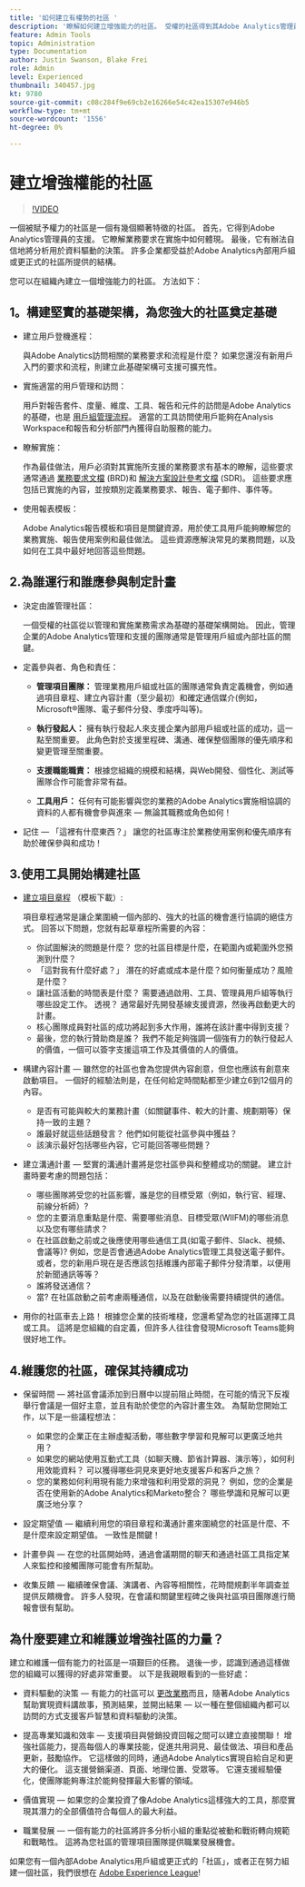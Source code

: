 ```yaml
---
title: '如何建立有權勢的社區 '
description: '瞭解如何建立增強能力的社區。 受權的社區得到其Adobe Analytics管理員的支援，瞭解業務需求在其實施中的表現，並有信心將分析用於資料驅動的決策。 '
feature: Admin Tools
topic: Administration
type: Documentation
author: Justin Swanson, Blake Frei
role: Admin
level: Experienced
thumbnail: 340457.jpg
kt: 9780
source-git-commit: c08c284f9e69cb2e16266e54c42ea15307e946b5
workflow-type: tm+mt
source-wordcount: '1556'
ht-degree: 0%

---
```


# 建立增強權能的社區

>[!VIDEO](https://video.tv.adobe.com/v/340457/?quality=12&learn=on)

一個被賦予權力的社區是一個有幾個顯著特徵的社區。 首先，它得到Adobe Analytics管理員的支援。 它瞭解業務要求在實施中如何體現。 最後，它有辦法自信地將分析用於資料驅動的決策。 許多企業都受益於Adobe Analytics內部用戶組或更正式的社區所提供的結構。

您可以在組織內建立一個增強能力的社區。 方法如下：

## 1。構建堅實的基礎架構，為您強大的社區奠定基礎

* 建立用戶登機進程：

   與Adobe Analytics訪問相關的業務要求和流程是什麼？ 如果您還沒有新用戶入門的要求和流程，則建立此基礎架構可支援可擴充性。

* 實施適當的用戶管理和訪問：

   用戶對報告套件、度量、維度、工具、報告和元件的訪問是Adobe Analytics的基礎，也是 [用戶組管理流程](https://experienceleague.adobe.com/docs/analytics/admin/admin-console/home.html?lang=en)。 適當的工具訪問使用戶能夠在Analysis Workspace和報告和分析部門內獲得自助服務的能力。

* 瞭解實施：

   作為最佳做法，用戶必須對其實施所支援的業務要求有基本的瞭解，這些要求通常通過 [業務要求文檔](https://experienceleague.adobe.com/docs/analytics-learn/tutorials/implementation/implementation-basics/creating-a-business-requirements-document.html?lang=en) (BRD)和 [解決方案設計參考文檔](https://experienceleague.adobe.com/docs/analytics-learn/tutorials/implementation/implementation-basics/creating-and-maintaining-an-sdr.html?lang=en) (SDR)。 這些要求應包括已實施的內容，並按類別定義業務要求、報告、電子郵件、事件等。

* 使用報表模板：

   Adobe Analytics報告模板和項目是關鍵資源，用於使工具用戶能夠瞭解您的業務實施、報告使用案例和最佳做法。 這些資源應解決常見的業務問題，以及如何在工具中最好地回答這些問題。

## 2.為誰運行和誰應參與制定計畫

* 決定由誰管理社區：

   一個受權的社區從以管理和實施業務需求為基礎的基礎架構開始。 因此，管理企業的Adobe Analytics管理和支援的團隊通常是管理用戶組或內部社區的關鍵。

* 定義參與者、角色和責任：

   * **管理項目團隊：** 管理業務用戶組或社區的團隊通常負責定義機會，例如通過項目章程、建立內容計畫（至少最初）和確定通信媒介(例如，Microsoft®團隊、電子郵件分發、季度呼叫等)。

   * **執行發起人：** 擁有執行發起人來支援企業內部用戶組或社區的成功，這一點至關重要。 此角色對於支援里程碑、溝通、確保整個團隊的優先順序和變更管理至關重要。

   * **支援職能職責：** 根據您組織的規模和結構，與Web開發、個性化、測試等團隊合作可能會非常有益。

   * **工具用戶：** 任何有可能影響與您的業務的Adobe Analytics實施相協調的資料的人都有機會參與進來 — 無論其職務或角色如何！

* 記住 — 「這裡有什麼東西？」 讓您的社區專注於業務使用案例和優先順序有助於確保參與和成功！

## 3.使用工具開始構建社區

* [建立項目章程](assets/Adobe-Analytics-Empowered-Community-Project-Charter-Template.pptx) （模板下載）:

   項目章程通常是讓企業圍繞一個內部的、強大的社區的機會進行協調的絕佳方式。 回答以下問題，您就有起草章程所需要的內容：

   * 你試圖解決的問題是什麼？ 您的社區目標是什麼，在範圍內或範圍外您預測到什麼？
   * 「這對我有什麼好處？」 潛在的好處或成本是什麼？如何衡量成功？風險是什麼？
   * 讓社區活動的時間表是什麼？ 需要通過啟用、工具、管理員用戶組等執行哪些設定工作。 透視？ 通常最好先開發基線支援資源，然後再啟動更大的計畫。
   * 核心團隊成員對社區的成功將起到多大作用，誰將在該計畫中得到支援？
   * 最後，您的執行贊助商是誰？ 我們不能足夠強調一個強有力的執行發起人的價值，一個可以簽字支援這項工作及其價值的人的價值。

* 構建內容計畫 — 雖然您的社區也會為您提供內容創意，但您也應該有創意來啟動項目。 一個好的經驗法則是，在任何給定時間點都至少建立6到12個月的內容。

   * 是否有可能與較大的業務計畫（如關鍵事件、較大的計畫、規劃期等）保持一致的主題？
   * 誰最好就這些話題發言？ 他們如何能從社區參與中獲益？
   * 該演示最好包括哪些內容，它可能回答哪些問題？

* 建立溝通計畫 — 堅實的溝通計畫將是您社區參與和整體成功的關鍵。 建立計畫時要考慮的問題包括：

   * 哪些團隊將受您的社區影響，誰是您的目標受眾（例如，執行官、經理、前線分析師）?
   * 您的主要消息重點是什麼、需要哪些消息、目標受眾(WIIFM)的哪些消息以及您有哪些請求？
   * 在社區啟動之前或之後應使用哪些通信工具(如電子郵件、Slack、視頻、會議等)? 例如，您是否會通過Adobe Analytics管理工具發送電子郵件。 或者，您的新用戶現在是否應該包括維護內部電子郵件分發清單，以便用於新聞通訊等等？
   * 誰將發送通信？
   * 當? 在社區啟動之前考慮兩種通信，以及在啟動後需要持續提供的通信。

* 用你的社區車去上路！ 根據您企業的技術堆棧，您還希望為您的社區選擇工具或工具。 這將是您組織的自定義，但許多人往往會發現Microsoft Teams能夠很好地工作。

## 4.維護您的社區，確保其持續成功

* 保留時間 — 將社區會議添加到日曆中以提前阻止時間，在可能的情況下反複舉行會議是一個好主意，並且有助於使您的內容計畫生效。 為幫助您開始工作，以下是一些議程想法：

   * 如果您的企業正在主辦虛擬活動，哪些數字學習和見解可以更廣泛地共用？
   * 如果您的網站使用互動式工具（如聊天機、節省計算器、演示等），如何利用效能資料？ 可以獲得哪些洞見來更好地支援客戶和客戶之旅？
   * 您的業務如何利用現有能力來增強和利用受眾的洞見？ 例如，您的企業是否在使用新的Adobe Analytics和Marketo整合？ 哪些學識和見解可以更廣泛地分享？

* 設定期望值 — 繼續利用您的項目章程和溝通計畫來圍繞您的社區是什麼、不是什麼來設定期望值。 一致性是關鍵！
* 計畫參與 — 在您的社區開始時，通過會議期間的聊天和通過社區工具指定某人來監控和接觸團隊可能會有所幫助。
* 收集反饋 — 繼續確保會議、演講者、內容等相關性，花時間規劃半年調查並提供反饋機會。 許多人發現，在會議和關鍵里程碑之後與社區項目團隊進行簡報會很有幫助。

## 為什麼要建立和維護並增強社區的力量？

建立和維護一個有能力的社區是一項艱巨的任務。 退後一步，認識到通過這樣做您的組織可以獲得的好處非常重要。 以下是我親眼看到的一些好處：

* 資料驅動的決策 — 有能力的社區可以 [更改業務](https://experienceleague.adobe.com/docs/analytics-learn/tutorials/intro-to-analytics/what-can-aa-do-for-me/how-adobe-analysis-workspace-can-change-your-business.html?lang=en)而且，隨著Adobe Analytics幫助實現資料講故事，預測結果，並開出結果 — 以一種在整個組織內都可以訪問的方式支援客戶智慧和資料驅動的決策。

* 提高專業知識和效率 — 支援項目與營銷投資回報之間可以建立直接關聯！ 增強社區能力，提高每個人的專業技能，促進共用洞見、最佳做法、項目和產品更新，鼓勵協作。 它這樣做的同時，通過Adobe Analytics實現自給自足和更大的優化。 這支援營銷渠道、頁面、地理位置、受眾等。 它還支援經驗優化，使團隊能夠專注於能夠發揮最大影響的領域。

* 價值實現 — 如果您的企業投資了像Adobe Analytics這樣強大的工具，那麼實現其潛力的全部價值符合每個人的最大利益。

* 職業發展 — 一個有能力的社區將許多分析小組的重點從被動和戰術轉向規範和戰略性。 這將為您社區的管理項目團隊提供職業發展機會。

如果您有一個內部Adobe Analytics用戶組或更正式的「社區」，或者正在努力組建一個社區，我們很想在 [Adobe Experience League](https://experienceleaguecommunities.adobe.com/t5/adobe-analytics-discussions/bd-p/adobe-analytics-discussions)!

